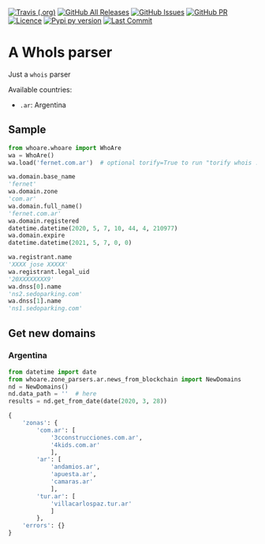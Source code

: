 [![Travis (.org)](https://img.shields.io/travis/avdata99/whoare?style=for-the-badge)](https://travis-ci.org/github/avdata99/whoare)
[![GitHub All Releases](https://img.shields.io/github/downloads/avdata99/whoare/total?style=for-the-badge)](https://github.com/avdata99/whoare/releases)
[![GitHub Issues](https://img.shields.io/github/issues/avdata99/whoare?style=for-the-badge)](https://github.com/avdata99/whoare/issues)
[![GitHub PR](https://img.shields.io/github/issues-pr/avdata99/whoare?style=for-the-badge)](https://github.com/avdata99/whoare/pulls)
[![Licence](https://img.shields.io/github/license/avdata99/whoare?style=for-the-badge)](https://github.com/avdata99/whoare/blob/main/LICENSE)
[![Pypi py version](https://img.shields.io/pypi/pyversions/whoare?style=for-the-badge)](https://pypi.org/project/whoare/)
[![Last Commit](https://img.shields.io/github/last-commit/avdata99/whoare?style=for-the-badge)](https://github.com/avdata99/whoare/commits/main)

# A WhoIs parser

Just a `whois` parser

Available countries:
 - `.ar`: Argentina

## Sample

```python
from whoare.whoare import WhoAre
wa = WhoAre()
wa.load('fernet.com.ar')  # optional torify=True to run "torify whois ..."

wa.domain.base_name
'fernet'
wa.domain.zone
'com.ar'
wa.domain.full_name()
'fernet.com.ar'
wa.domain.registered
datetime.datetime(2020, 5, 7, 10, 44, 4, 210977)
wa.domain.expire
datetime.datetime(2021, 5, 7, 0, 0)

wa.registrant.name
'XXXX jose XXXXX'
wa.registrant.legal_uid
'20XXXXXXXX9'
wa.dnss[0].name
'ns2.sedoparking.com'
wa.dnss[1].name
'ns1.sedoparking.com'
```

## Get new domains

### Argentina

```python
from datetime import date
from whoare.zone_parsers.ar.news_from_blockchain import NewDomains
nd = NewDomains()
nd.data_path = ''  # here
results = nd.get_from_date(date(2020, 3, 28))

{
    'zonas': {
        'com.ar': [
            '3cconstrucciones.com.ar',
            '4kids.com.ar'
            ],
        'ar': [
            'andamios.ar',
            'apuesta.ar',
            'camaras.ar'
            ],
        'tur.ar': [
            'villacarlospaz.tur.ar'
            ]
        },
    'errors': {}
}

```
